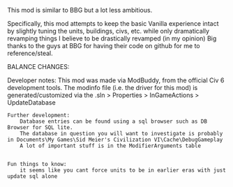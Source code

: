 This mod is similar to BBG but a lot less ambitious.


Specifically, this mod attempts to keep the basic Vanilla experience intact by slightly tuning the units, buildings, civs, etc. 
while only dramatically revamping things I believe to be drastically revamped (in my opinion)
Big thanks to the guys at BBG for having their code on github for me to reference/steal.

BALANCE CHANGES:

Developer notes:
	This mod was made via ModBuddy, from the official Civ 6 development tools.
	The modinfo file (i.e. the driver for this mod) is generated/customized via the .sln > Properties > InGameActions > UpdateDatabase

	Further development:
		Database entries can be found using a sql browser such as DB Browser for SQL lite.  
		The database in question you will want to investigate is probably in Documents\My Games\Sid Meier's Civilization VI\Cache\DebugGameplay
		A lot of important stuff is in the ModifierArguments table


	Fun things to know:
		it seems like you cant force units to be in earlier eras with just update sql alone
